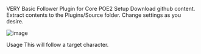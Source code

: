 VERY Basic Follower Plugin for Core POE2
Setup
Download github content. Extract contents to the Plugins/Source folder.
Change settings as you desire. 

![image](https://github.com/user-attachments/assets/b8270872-a465-41f4-abee-604bef6e80e3)



Usage
This will follow a target character.
